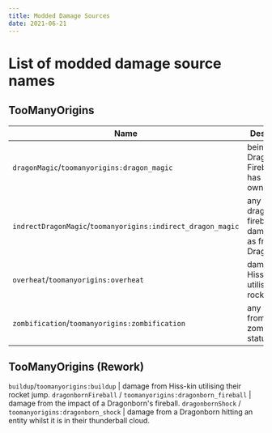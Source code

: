 ```yaml
---
title: Modded Damage Sources
date: 2021-06-21
---
```

# List of modded damage source names

## TooManyOrigins
Name | Description
-----|-------------
`dragonMagic`/`toomanyorigins:dragon_magic` | being hit by a Dragonborn Fireball that has no owner.
`indrectDragonMagic`/`toomanyorigins:indirect_dragon_magic` | any indirect dragon fireball damage such as from a Dragonborn.
`overheat`/`toomanyorigins:overheat` | damage from Hiss-kin utilising their rocket jump.
`zombification`/`toomanyorigins:zombification` | any damage from the zombification status effect.

## TooManyOrigins (Rework)
`buildup`/`toomanyorigins:buildup` | damage from Hiss-kin utilising their rocket jump.
`dragonbornFireball` / `toomanyorigins:dragonborn_fireball` | damage from the impact of a Dragonborn's fireball.
`dragonbornShock` / `toomanyorigins:dragonborn_shock` | damage from a Dragonborn hitting an entity whilst it is in their thunderball cloud.